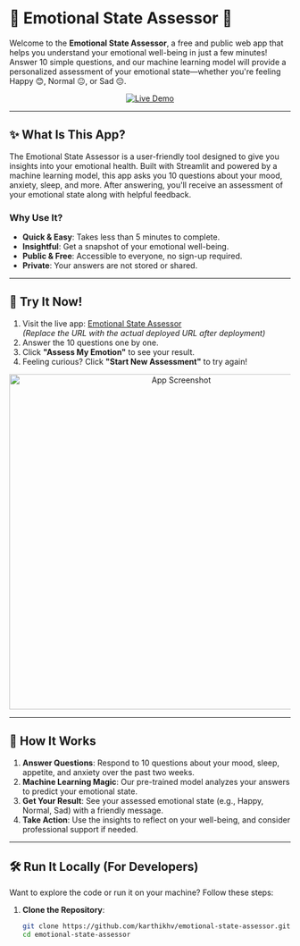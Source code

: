 

# 🌟 Emotional State Assessor 🌟

Welcome to the **Emotional State Assessor**, a free and public web app that helps you understand your emotional well-being in just a few minutes! Answer 10 simple questions, and our machine learning model will provide a personalized assessment of your emotional state—whether you're feeling Happy 😊, Normal 😐, or Sad 😔.

<p align="center">
  <a href="https://your-app-name.streamlit.app">
    <img src="https://img.shields.io/badge/Try%20It%20Now-Live%20Demo-brightgreen?style=for-the-badge&logo=streamlit" alt="Live Demo" />
  </a>
</p>

---

## ✨ What Is This App?

The Emotional State Assessor is a user-friendly tool designed to give you insights into your emotional health. Built with Streamlit and powered by a machine learning model, this app asks you 10 questions about your mood, anxiety, sleep, and more. After answering, you'll receive an assessment of your emotional state along with helpful feedback.

### Why Use It?
- **Quick & Easy**: Takes less than 5 minutes to complete.
- **Insightful**: Get a snapshot of your emotional well-being.
- **Public & Free**: Accessible to everyone, no sign-up required.
- **Private**: Your answers are not stored or shared.

---

## 🚀 Try It Now!

1. Visit the live app: [Emotional State Assessor](https://your-app-name.streamlit.app)  
   *(Replace the URL with the actual deployed URL after deployment)*
2. Answer the 10 questions one by one.
3. Click **"Assess My Emotion"** to see your result.
4. Feeling curious? Click **"Start New Assessment"** to try again!

<p align="center">
  <img src="https://via.placeholder.com/600x300.png?text=App+Screenshot+Coming+Soon" alt="App Screenshot" width="600"/>
</p>

---

## 🎯 How It Works

1. **Answer Questions**: Respond to 10 questions about your mood, sleep, appetite, and anxiety over the past two weeks.
2. **Machine Learning Magic**: Our pre-trained model analyzes your answers to predict your emotional state.
3. **Get Your Result**: See your assessed emotional state (e.g., Happy, Normal, Sad) with a friendly message.
4. **Take Action**: Use the insights to reflect on your well-being, and consider professional support if needed.

---

## 🛠️ Run It Locally (For Developers)

Want to explore the code or run it on your machine? Follow these steps:

1. **Clone the Repository**:
   ```bash
   git clone https://github.com/karthikhv/emotional-state-assessor.git
   cd emotional-state-assessor
